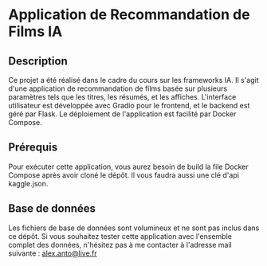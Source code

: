 # Application de Recommandation de Films IA

## Description
Ce projet a été réalisé dans le cadre du cours sur les frameworks IA. Il s'agit d'une application de recommandation de films basée sur plusieurs paramètres tels que les titres, les résumés, et les affiches. L'interface utilisateur est développée avec Gradio pour le frontend, et le backend est géré par Flask. Le déploiement de l'application est facilité par Docker Compose.

## Prérequis
Pour exécuter cette application, vous aurez besoin de build la file Docker Compose après avoir cloné le dépôt. Il vous faudra aussi une clé d'api kaggle.json.

## Base de données
Les fichiers de base de données sont volumineux et ne sont pas inclus dans ce dépôt. Si vous souhaitez tester cette application avec l'ensemble complet des données, n'hésitez pas à me contacter à l'adresse mail suivante : alex.anto@live.fr

